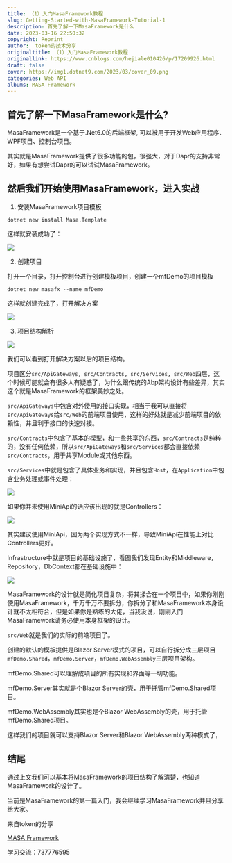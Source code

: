 ```yaml
---
title: （1）入门MasaFramework教程
slug: Getting-Started-with-MasaFramework-Tutorial-1
description: 首先了解一下MasaFramework是什么
date: 2023-03-16 22:50:32
copyright: Reprint
author:  token的技术分享
originaltitle: （1）入门MasaFramework教程
originallink: https://www.cnblogs.com/hejiale010426/p/17209926.html
draft: false
cover: https://img1.dotnet9.com/2023/03/cover_09.png
categories: Web API
albums: MASA Framework
---
```


## 首先了解一下MasaFramework是什么?

MasaFramework是一个基于.Net6.0的后端框架, 可以被用于开发Web应用程序、WPF项目、控制台项目。

其实就是MasaFramework提供了很多功能的包，很强大，对于Dapr的支持非常好，如果有想尝试Dapr的可以试试MasaFramework。

## 然后我们开始使用MasaFramework，进入实战

1. 安装MasaFramework项目模板

```shell
dotnet new install Masa.Template
```

这样就安装成功了：

![](https://img1.dotnet9.com/2023/03/0901.png)

2. 创建项目

打开一个目录，打开控制台进行创建模板项目，创建一个mfDemo的项目模板

```shell
dotnet new masafx --name mfDemo
```

这样就创建完成了，打开解决方案

![](https://img1.dotnet9.com/2023/03/0902.png)

3. 项目结构解析

![](https://img1.dotnet9.com/2023/03/0903.png)

我们可以看到打开解决方案以后的项目结构。

项目区分`src/ApiGateways`，`src/Contracts`，`src/Services`，`src/Web`四层，这个时候可能就会有很多人有疑惑了，为什么跟传统的Abp架构设计有些差异，其实这个就是MasaFramework的框架美妙之处。

`src/ApiGateways`中包含对外使用的接口实现，相当于我可以直接将`src/ApiGateways`给`src/Web`的前端项目使用，这样的好处就是减少前端项目的依赖性，并且利于接口的快速对接。

`src/Contracts`中包含了基本的模型，和一些共享的东西，`src/Contracts`是纯粹的，没有任何依赖，所以`src/ApiGateways`和`src/Services`都会直接依赖`src/Contracts`，用于共享Module或其他东西。

`src/Services`中就是包含了具体业务和实现，并且包含`Host`，在`Application`中包含业务处理或事件处理：

![](https://img1.dotnet9.com/2023/03/0904.png)

如果你并未使用MiniApi的话应该出现的就是Controllers：

![](https://img1.dotnet9.com/2023/03/0905.png)

其实建议使用MiniApi，因为两个实现方式不一样，导致MiniApi在性能上对比Controllers更好。

Infrastructure中就是项目的基础设施了，看图我们发现Entity和Middleware，Repository，DbContext都在基础设施中：

![](https://img1.dotnet9.com/2023/03/0906.png)

MasaFramework的设计就是简化项目复杂，将其揉合在一个项目中，如果你刚刚使用MasaFramework，千万千万不要拆分，你拆分了和MasaFramework本身设计就不太相符合，但是如果你是熟练的大佬，当我没说，刚刚入门MasaFramework请务必使用本身框架的设计。

`src/Web`就是我们的实际的前端项目了。

创建的默认的模板提供是Blazor Server模式的项目，可以自行拆分成三层项目`mfDemo.Shared`，`mfDemo.Server`，`mfDemo.WebAssembly`三层项目架构。

mfDemo.Shared可以理解成项目的所有实现和界面等一切功能。

mfDemo.Server其实就是个Blazor Server的壳，用于托管mfDemo.Shared项目。

mfDemo.WebAssembly其实也是个Blazor WebAssembly的壳，用于托管mfDemo.Shared项目。

这样我们的项目就可以支持Blazor Server和Blazor WebAssembly两种模式了，

## 结尾

通过上文我们可以基本将MasaFramework的项目结构了解清楚，也知道MasaFramework的设计了。

当前是MasaFramework的第一篇入门，我会继续学习MasaFramework并且分享给大家。

来自token的分享

[MASA Framework](https://docs.masastack.com/framework/getting-started/overview)

学习交流：737776595